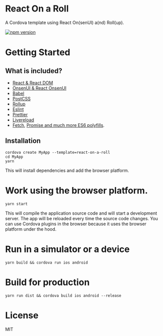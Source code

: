# React On a Roll

A Cordova template using React On(senUI) a(nd) Roll(up).

[![npm version](https://badge.fury.io/js/react-on-a-roll.svg)](https://badge.fury.io/js/react-on-a-roll)

# Getting Started

## What is included?

- [React & React DOM](https://facebook.github.io/react/)
- [OnsenUI & React OnsenUI](https://onsen.io/)
- [Babel](https://babeljs.io/)
- [PostCSS](http://postcss.org/)
- [Rollup](https://rollupjs.org/)
- [Eslint](http://eslint.org/)
- [Prettier](https://github.com/prettier/prettier)
- [Livereload](http://livereload.com/)
- [Fetch](https://github.com/whatwg/fetch), [Promise and much more ES6 polyfills](https://babeljs.io/docs/usage/polyfill/).

## Installation

```
cordova create MyApp --template=react-on-a-roll
cd MyApp
yarn
```

This will install dependencies and add the browser platform.

# Work using the browser platform.

```
yarn start
```

This will compile the application source code and will start a development server. The app will be reloaded every time the source code changes. You can use Cordova plugins in the browser because it uses the browser platform under the hood.

# Run in a simulator or a device

```
yarn build && cordova run ios android
```

# Build for production

```
yarn run dist && cordova build ios android --release
```

# License

MIT

